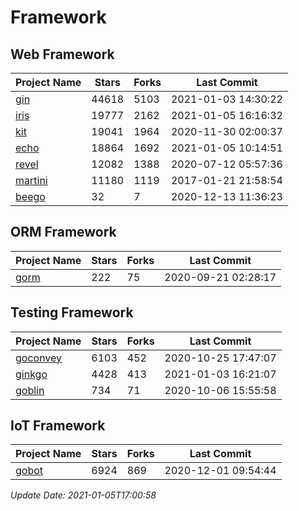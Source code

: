 # Framework

## Web Framework
| Project Name | Stars | Forks | Last Commit |
| ------------ | ----- | ----- | ----------- |
| [gin](https://github.com/gin-gonic/gin) | 44618 | 5103 | 2021-01-03 14:30:22 |
| [iris](https://github.com/kataras/iris) | 19777 | 2162 | 2021-01-05 16:16:32 |
| [kit](https://github.com/go-kit/kit) | 19041 | 1964 | 2020-11-30 02:00:37 |
| [echo](https://github.com/labstack/echo) | 18864 | 1692 | 2021-01-05 10:14:51 |
| [revel](https://github.com/revel/revel) | 12082 | 1388 | 2020-07-12 05:57:36 |
| [martini](https://github.com/go-martini/martini) | 11180 | 1119 | 2017-01-21 21:58:54 |
| [beego](https://github.com/astaxie/beego) | 32 | 7 | 2020-12-13 11:36:23 |

## ORM Framework
| Project Name | Stars | Forks | Last Commit |
| ------------ | ----- | ----- | ----------- |
| [gorm](https://github.com/jinzhu/gorm) | 222 | 75 | 2020-09-21 02:28:17 |

## Testing Framework
| Project Name | Stars | Forks | Last Commit |
| ------------ | ----- | ----- | ----------- |
| [goconvey](https://github.com/smartystreets/goconvey) | 6103 | 452 | 2020-10-25 17:47:07 |
| [ginkgo](https://github.com/onsi/ginkgo) | 4428 | 413 | 2021-01-03 16:21:07 |
| [goblin](https://github.com/franela/goblin) | 734 | 71 | 2020-10-06 15:55:58 |

## IoT Framework
| Project Name | Stars | Forks | Last Commit |
| ------------ | ----- | ----- | ----------- |
| [gobot](https://github.com/hybridgroup/gobot) | 6924 | 869 | 2020-12-01 09:54:44 |

*Update Date: 2021-01-05T17:00:58*